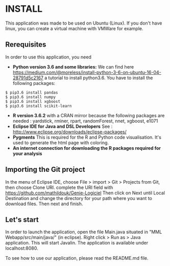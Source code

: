 # INSTALL
This application was made to be used on Ubuntu (Linux). If you don't have linux, you can create a virtual machine with VMWare for example.
## Rerequisites
In order to use this application, you need
* **Python version 3.6 and some libraries:**
We can find here https://medium.com/@moreless/install-python-3-6-on-ubuntu-16-04-28791d5c2167 a tutorial to install python3.6. 
You have to install the following packages:
```
$ pip3.6 install pandas
$ pip3.6 install numpy
$ pip3.6 install xgboost
$ pip3.6 install scikit-learn
```
* **R version 3.6.2** with a CRAN mirror because the following packages are needed : yardstick, rminer, rpart, randomForest, nnet, xgboost, e1071
* **Eclipse IDE for Java and DSL Developers**
See : http://www.eclipse.org/downloads/eclipse-packages/
* **Pygments**
This is required for the R and Python code visualisation. It's used to generate the html page with coloring.
* **An internet connection for downloading the R packages required for your analysis**

## Importing the Git project
In the menu of Eclipse IDE, choose File > import > Git > Projects from Git, then choose Clone URI.
complete the URI field with https://github.com/mathildouk/Genie-Logiciel
Then click on Next until Local Destination and change the directory for your path where you want to download files. Then next and finish.

## Let's start
In order to launch the application, open the file Main.java situated in "MML Webapp/src/main/java/" (in eclipse). Right click > Run as > Java application. This will start Javalin. The application is available under localhost:8080.

To see how to use our application, please read the README.md file.
